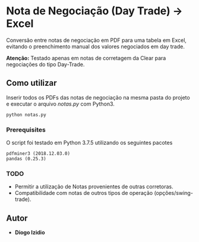 # Nota de Negociação (Day Trade) -> Excel

Conversão entre notas de negociação em PDF para uma tabela em Excel, evitando o preenchimento manual dos valores negociados em day trade.

**Atenção:** Testado apenas em notas de corretagem da Clear para negociações do tipo Day-Trade.

## Como utilizar
Inserir todos os PDFs das notas de negociação na mesma pasta do projeto e executar o arquivo *notas.py* com Python3.

```
python notas.py
```

### Prerequisites

O script foi testado em Python 3.7.5 utilizando os seguintes pacotes

```
pdfminer3 (2018.12.03.0)
pandas (0.25.3)
```

### TODO

* Permitir a utilização de Notas provenientes de outras corretoras.
* Compatibilidade com notas de outros tipos de operação (opções/swing-trade).

## Autor

* **Diogo Izidio**
